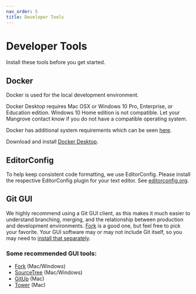 ```yaml
---
nav_order: 5
title: Developer Tools
---
```

# Developer Tools
Install these tools before you get started.

## Docker
Docker is used for the local development environment.

Docker Desktop requires Mac OSX or Windows 10 Pro, Enterprise, or Education edition. Windows 10 Home edition is not compatible. Let your Mangrove contact know if you do not have a compatible operating system.

Docker has additional system requirements which can be seen [here](https://docs.docker.com/docker-for-windows/install/).

Download and install [Docker Desktop](https://www.docker.com/get-started).

## EditorConfig
To help keep consistent code formatting, we use EditorConfig. Please install the respective EditorConfig plugin for your text editor. See [editorconfig.org](https://editorconfig.org/).

## Git GUI
We highly recommend using a Git GUI client, as this makes it much easier to understand branching, merging, and the relationship between production and development environments. [Fork] is a good one, but feel free to pick your favorite. Your GUI software may or may not include Git itself, so you may need to [install that separately](https://git-scm.com/).

### Some recommended GUI tools:
* [Fork] (Mac/Windows)
* [SourceTree](https://www.sourcetreeapp.com/) (Mac/Windows)
* [GitUp](https://gitup.co/) (Mac)
* [Tower](https://www.git-tower.com/mac) (Mac)

[Fork]:https://git-fork.com/
